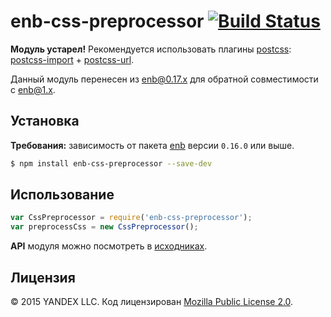 # enb-css-preprocessor [![Build Status](https://travis-ci.org/enb-make/enb-css-preprocessor.svg)](https://travis-ci.org/enb-make/enb-css-preprocessor)

**Модуль устарел!** Рекомендуется использовать плагины [postcss](https://github.com/postcss/postcss): [postcss-import](https://github.com/postcss/postcss-import) + [postcss-url](https://github.com/postcss/postcss-url).

Данный модуль перенесен из [enb@0.17.x](https://github.com/enb-make/enb/blob/v0.17.2/lib/preprocess/css-preprocessor.js) для обратной совместимости с [enb@1.x](https://github.com/enb-make/enb/tree/v1.0.0).

## Установка

**Требования:** зависимость от пакета [enb](https://github.com/enb-make/enb) версии `0.16.0` или выше.

```bash
$ npm install enb-css-preprocessor --save-dev
```

## Использование

```js
var CssPreprocessor = require('enb-css-preprocessor');
var preprocessCss = new CssPreprocessor();
```

**API** модуля можно посмотреть в [исходниках](./lib/css-preprocessor.js).

## Лицензия

© 2015 YANDEX LLC. Код лицензирован [Mozilla Public License 2.0](LICENSE.txt).

